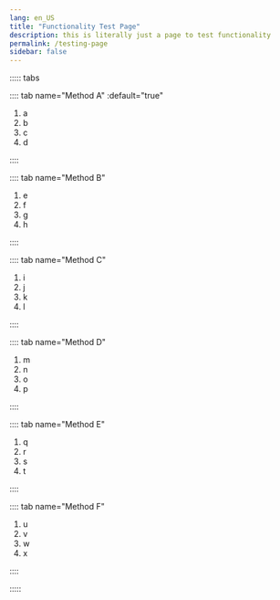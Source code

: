 ```yaml
---
lang: en_US
title: "Functionality Test Page"
description: this is literally just a page to test functionality
permalink: /testing-page
sidebar: false
---
```


<!--I really want nested tab support please add nested tab support Emma ok thanks-->

::::: tabs

:::: tab name="Method A" :default="true"

1. a
1. b
1. c
1. d

::::

:::: tab name="Method B"

1. e
1. f
1. g
1. h

::::

:::: tab name="Method C"

1. i
1. j
1. k
1. l

::::

:::: tab name="Method D"

1. m
1. n
1. o
1. p

::::

:::: tab name="Method E"

1. q
1. r
1. s
1. t

::::

:::: tab name="Method F"

1. u
1. v
1. w
1. x

::::

:::::
